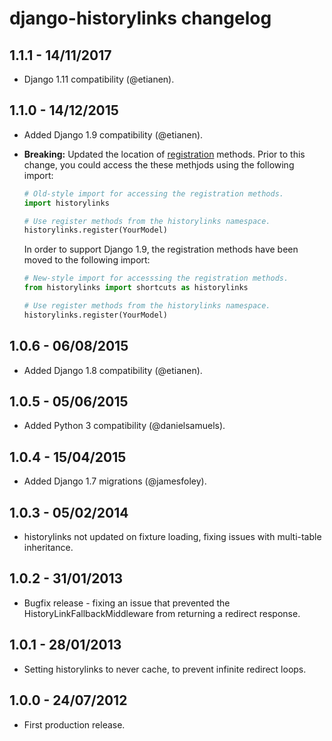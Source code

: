 django-historylinks changelog
=============================

1.1.1 - 14/11/2017
------------------

* Django 1.11 compatibility (@etianen).


1.1.0 - 14/12/2015
------------------

* Added Django 1.9 compatibility (@etianen).
* **Breaking:** Updated the location of [registration](https://github.com/etianen/django-historylinks/wiki/Registering-models) methods.
    Prior to this change, you could access the these methjods using the following import:

    ```py
    # Old-style import for accessing the registration methods.
    import historylinks

    # Use register methods from the historylinks namespace.
    historylinks.register(YourModel)
    ```

    In order to support Django 1.9, the registration
    methods have been moved to the following import:

    ```py
    # New-style import for accesssing the registration methods.
    from historylinks import shortcuts as historylinks

    # Use register methods from the historylinks namespace.
    historylinks.register(YourModel)
    ```


1.0.6 - 06/08/2015
------------------

* Added Django 1.8 compatibility (@etianen).


1.0.5 - 05/06/2015
------------------

* Added Python 3 compatibility (@danielsamuels).


1.0.4 - 15/04/2015
------------------

* Added Django 1.7 migrations (@jamesfoley).


1.0.3 - 05/02/2014
------------------

* historylinks not updated on fixture loading, fixing issues with multi-table inheritance.


1.0.2 - 31/01/2013
------------------

* Bugfix release - fixing an issue that prevented the HistoryLinkFallbackMiddleware from returning a redirect response.


1.0.1 - 28/01/2013
------------------

* Setting historylinks to never cache, to prevent infinite redirect loops.


1.0.0 - 24/07/2012
------------------

* First production release.
